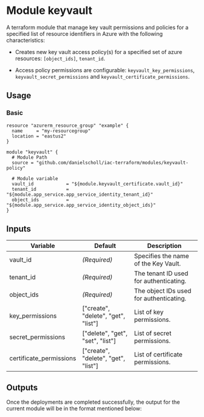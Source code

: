# Module keyvault

A terraform module that manage key vault permissions and policies for a specified list of resource identifiers in Azure with the following characteristics:

- Creates new key vault access policy(s) for a specified set of azure resources: `[object_ids]`, `tenant_id`.

- Access policy permissions are configurable: `keyvault_key_permissions`, `keyvault_secret_permissions` and `keyvault_certificate_permissions`.

## Usage

### Basic

```
resource "azurerm_resource_group" "example" {
  name     = "my-resourcegroup"
  location = "eastus2"
}

module "keyvault" {
  # Module Path
  source = "github.com/danielscholl/iac-terraform/modules/keyvault-policy"

  # Module variable
  vault_id            = "${module.keyvault_certificate.vault_id}"
  tenant_id           = "${module.app_service.app_service_identity_tenant_id}"
  object_ids          = "${module.app_service.app_service_identity_object_ids}"
}
```

## Inputs

| Variable                      | Default                              | Description                          | 
| ----------------------------- | ------------------------------------ | ------------------------------------ |
| vault_id                      | _(Required)_                         | Specifies the name of the Key Vault. |
| tenant_id                     | _(Required)_                         | The tenant ID used for authenticating. |
| object_ids                    | _(Required)_                         | The object IDs used for authenticating. |
| key_permissions               | ["create", "delete", "get", "list"]  | List of key permissions.             |
| secret_permissions            | ["delete", "get", "set", "list"]     | List of secret permissions.          |
| certificate_permissions       | ["create", "delete", "get", "list"]  | List of certificate permissions.     |


## Outputs

Once the deployments are completed successfully, the output for the current module will be in the format mentioned below:


